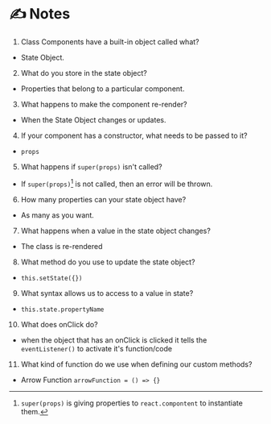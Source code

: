 # ✍️ Notes
1. Class Components have a built-in object called what?
- State Object.

2. What do you store in the state object?
- Properties that belong to a particular component.

3. What happens to make the component re-render?
- When the State Object changes or updates.

4. If your component has a constructor, what needs to be passed to it?
- `props`

5. What happens if `super(props)` isn't called?
- If `super(props)`[^1] is not called, then an error will be thrown. 

6. How many properties can your state object have?
- As many as you want.

7. What happens when a value in the state object changes?
- The class is re-rendered

8. What method do you use to update the state object?
- `this.setState({})`

9. What syntax allows us to access to a value in state?
- `this.state.propertyName`

10. What does onClick do?
- when the object that has an onClick is clicked it tells the `eventListener()` to activate it's function/code

11. What kind of function do we use when defining our custom methods?
- Arrow Function `arrowFunction = () => {}`

[^1]: `super(props)` is giving properties to `react.compontent` to instantiate them.
